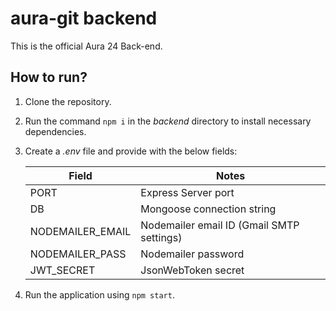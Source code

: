 # aura-git backend

This is the official Aura 24 Back-end.

## How to run?

1. Clone the repository.
2. Run the command `npm i` in the _backend_ directory to install necessary dependencies.
3. Create a _.env_ file and provide with the below fields:

   | Field            | Notes                                     |
   | ---------------- | ----------------------------------------- |
   | PORT             | Express Server port                       |
   | DB               | Mongoose connection string                |
   | NODEMAILER_EMAIL | Nodemailer email ID (Gmail SMTP settings) |
   | NODEMAILER_PASS  | Nodemailer password                       |
   | JWT_SECRET       | JsonWebToken secret                       |

4. Run the application using `npm start`.
